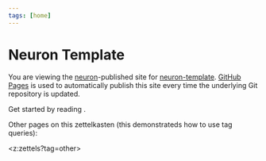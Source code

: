 ```yaml
---
tags: [home]
---
```


# Neuron Template

You are viewing the [neuron](https://neuron.zettel.page/)-published site for [neuron-template](https://github.com/srid/neuron-template). [GitHub Pages](https://pages.github.com/) is used to automatically publish this site every time the underlying Git repository is updated.

Get started by reading <README>.

Other pages on this zettelkasten (this demonstrateds how to use tag queries):

<z:zettels?tag=other>
